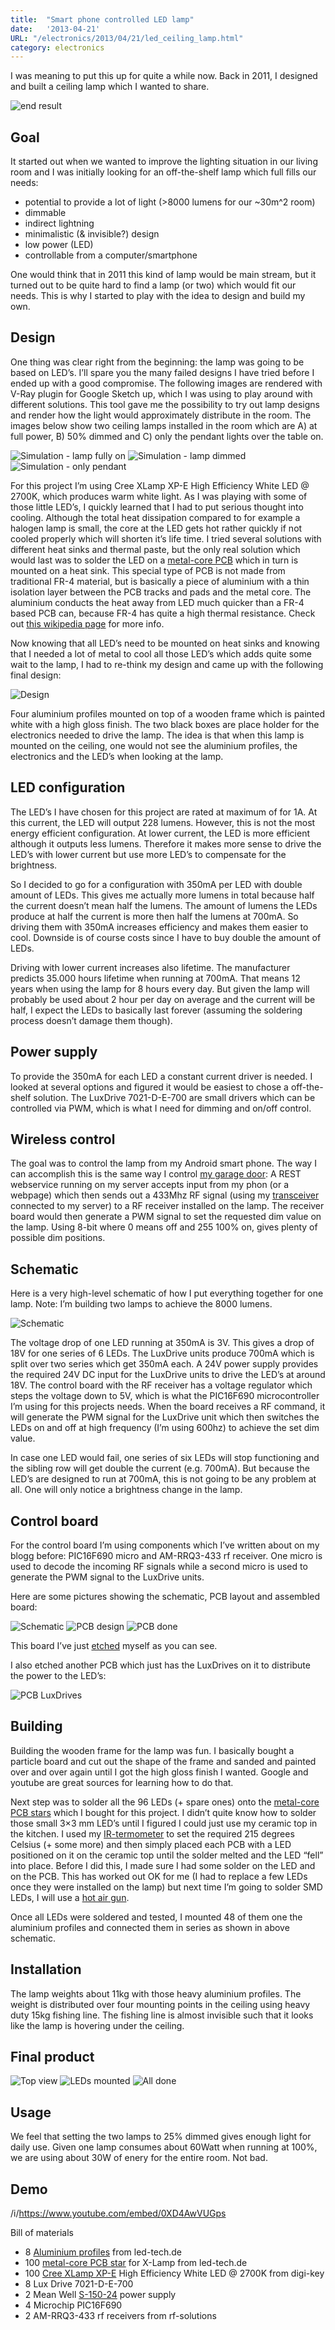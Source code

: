 ```yaml
---
title:  "Smart phone controlled LED lamp"
date:   '2013-04-21'
URL: "/electronics/2013/04/21/led_ceiling_lamp.html"
category: electronics
---
```


I was meaning to put this up for quite a while now. Back in 2011, I designed and built a ceiling lamp which I wanted to share.

![end result](/images/led_lamp/led-lamp-01-main.jpg "end result")

## Goal

It started out when we wanted to improve the lighting situation in our living room and I was initially looking for an 
off-the-shelf lamp which full fills our needs:

* potential to provide a lot of light (>8000 lumens for our ~30m^2 room)
* dimmable
* indirect lightning
* minimalistic (& invisible?) design
* low power (LED)
* controllable from a computer/smartphone

One would think that in 2011 this kind of lamp would be main stream, but it turned out to be quite hard to find a 
lamp (or two) which would fit our needs. This is why I started to play with the idea to design and build my own.

## Design

One thing was clear right from the beginning: the lamp was going to be based on LED’s. I’ll spare you the many 
failed designs I have tried before I ended up with a good compromise. The following images are rendered with V-Ray 
plugin for Google Sketch up, which I was using to play around with different solutions. This tool gave me the possibility 
to try out lamp designs and render how the light would approximately distribute in the room.  The images below show two 
ceiling lamps installed in the room which are A) at full power, B) 50% dimmed and C) only the pendant lights over the 
table on.

![Simulation - lamp fully on](/images/led_lamp/led-lamp-02-full.jpg "Simulation - lamp fully on")
![Simulation - lamp dimmed](/images/led_lamp/led-lamp-03-dimmed.jpg "Simulation - lamp dimmed")
![Simulation - only pendant](/images/led_lamp/led-lamp-04-pendant.jpg "Simulation - only pendant")

For this project I’m using Cree XLamp XP-E High Efficiency White LED @ 2700K, which produces warm white light. As I was playing 
with some of those little LED’s, I quickly learned that I had to put serious thought into cooling. Although the total heat dissipation 
compared to for example a halogen lamp is small, the core at the LED gets hot rather quickly if not cooled properly which will shorten 
it’s life time. I tried several solutions with different heat sinks and thermal paste, but the only real solution which would last was 
to solder the LED on a [metal-core PCB](http://www.mitspcb.com/edoc/topics_al.htm) which in turn is mounted on a heat sink. This special type of PCB is not made from traditional 
FR-4 material, but is basically a piece of aluminium with a thin isolation layer between the PCB tracks and pads and the metal core. 
The aluminium conducts the heat away from LED much quicker than a FR-4 based PCB can, because FR-4 has quite a high thermal resistance.
Check out [this wikipedia page](http://en.wikipedia.org/wiki/Thermal_management_of_high-power_LEDs) for more info.

Now knowing that all LED’s need to be mounted on heat sinks and knowing that I needed a lot of metal to cool all those LED’s which 
adds quite some wait to the lamp, I had to re-think my design and came up with the following final design:

![Design](/images/led_lamp/led-lamp-05-design.png "Design")

Four aluminium profiles mounted on top of a wooden frame which is painted white with a high gloss finish. The two black boxes are place 
holder for the electronics needed to drive the lamp. The idea is that when this lamp is mounted on the ceiling, one would not see the 
aluminium profiles, the electronics and the LED’s when looking at the lamp.

## LED configuration
   
The LED’s I have chosen for this project are rated at maximum of for 1A. At this current, the LED will output 228 lumens. 
However, this is not the most energy efficient configuration. At lower current, the LED is more efficient although it outputs 
less lumens. Therefore it makes more sense to drive the LED’s with lower current but use more LED’s to compensate for the 
brightness.

So I decided to go for a configuration with 350mA per LED with double amount of LEDs. This gives me actually more lumens in 
total because half the current doesn’t mean half the lumens. The amount of lumens the LEDs produce at half the current is more 
then half the lumens at 700mA. So driving them with 350mA increases efficiency and makes them easier to cool. Downside is of 
course costs since I have to buy double the amount of LEDs.

Driving with lower current increases also lifetime. The manufacturer predicts 35.000 hours lifetime when running at 700mA. That 
means 12 years when using the lamp for 8 hours every day. But given the lamp will probably be used about 2 hour per day on average 
and the current will be half, I expect the LEDs to basically last forever (assuming the soldering process doesn’t damage them though).

## Power supply

To provide the 350mA for each LED a constant current driver is needed. I looked at several options and figured it would be easiest 
to chose a off-the-shelf solution. The LuxDrive 7021-D-E-700 are small drivers which can be controlled via PWM, which is what I 
need for dimming and on/off control.

## Wireless control
   
The goal was to control the lamp from my Android smart phone. The way I can accomplish this is the same way I control 
[my garage door](/electronics/2012/02/25/garage_door_2.html): A REST webservice running on my server accepts input from my phon
(or a webpage) which then sends out a 433Mhz RF signal (using my [transceiver](/electronics/2010/10/10/rf_transceiver.html) connected
to my server) to a RF receiver installed on the lamp. The receiver board would then generate a PWM signal to set the requested 
dim value on the lamp. Using 8-bit where 0 means off and 255 100% on, gives plenty of  possible dim positions.

## Schematic
   
Here is a very high-level schematic of how I put everything together for one lamp. Note: I’m building two lamps to achieve 
the 8000 lumens.

![Schematic](/images/led_lamp/led-lamp-06-overview-schematic.png "Schematic")

The voltage drop of one LED running at 350mA is 3V. This gives a drop of 18V for one series of 6 LEDs. The LuxDrive units produce 
700mA which is split over two series which get 350mA each. A 24V power supply provides the required 24V DC input for the LuxDrive 
units to drive the LED’s at around 18V. The control board with the RF receiver has a voltage regulator which steps the voltage 
down to 5V, which is what the PIC16F690 microcontroller I’m using for this projects needs. When the board receives a RF command, 
it will generate the PWM signal for the LuxDrive unit which then switches the LEDs on and off at high frequency (I’m using 600hz) 
to achieve the set dim value.

In case one LED would fail, one series of six LEDs will stop functioning and the sibling row will get double the 
current (e.g. 700mA). But because the LED’s are designed to run at 700mA, this is not going to be any problem at all. One will 
only notice a brightness change in the lamp.

## Control board
   
For the control board I’m using components which I’ve written about on my blogg before: PIC16F690 micro and AM-RRQ3-433 rf receiver. 
One micro is used to decode the incoming RF signals while a second micro is used to generate the PWM signal to the LuxDrive units.

Here are some pictures showing the schematic, PCB layout and assembled board:

![Schematic](/images/led_lamp/led-lampe-07-schematic.png "Schematic")
![PCB design](/images/led_lamp/led-lamp-08-pcb.png "PCB design")
![PCB done](/images/led_lamp/led-lamp-09-pcb-done.jpg "PCB done")

This board I’ve just [etched](/electronics/2010/03/10/making-pcbs.html) myself as you can see.

I also etched another PCB which just has the LuxDrives on it to distribute the power to the LED’s:

![PCB LuxDrives](/images/led_lamp/led-lamp-10-powerboard.jpg "PCB LuxDrives")

## Building

Building the wooden frame for the lamp was fun. I basically bought a particle board and cut out the shape of the frame and 
sanded and painted over and over again until I got the high gloss finish I wanted. Google and youtube are great sources for 
learning how to do that.

Next step was to solder all the 96 LEDs (+ spare ones) onto the 
[metal-core PCB stars](https://www.led-tech.de/de/High-Power-LEDs-Cree/CREE-XP-Series/Star-PCB-for-Cree-XP-series-LT-1566_120_138.html) 
which I bought for this project. 
I didn’t quite know how to solder those small 3×3 mm LED’s until I figured I could just use my ceramic top in the kitchen. 
I used my [IR-termometer](/electronics/2010/02/03/ir_thermometer_part_1.html) to set the required 215 degrees Celsius 
(+ some more) and then simply placed each PCB with a LED 
positioned on it on the ceramic top until the solder melted and the LED “fell” into place. Before I did this, I made sure 
I had some solder on the LED and on the PCB. This has worked out OK for me (I had to replace a few LEDs once they were 
installed on the lamp) but next time I’m going to solder SMD LEDs, I will use a [hot air gun](https://www.youtube.com/watch?v=qyDRHI4YeMI).

Once all LEDs were soldered and tested, I mounted 48 of them one the aluminium profiles and connected them in series as shown in 
above schematic.

## Installation

The lamp weights about 11kg with those heavy aluminium profiles. The weight is distributed over four mounting points in the ceiling using heavy duty 15kg fishing line. The fishing line is almost invisible such that it looks like the lamp is hovering under the ceiling.

## Final product

![Top view](/images/led_lamp/led-lamp-11-top-down.jpg "Top view")
![LEDs mounted](/images/led_lamp/led-lamp-12-stars.jpg "LEDs mounted")
![All done](/images/led_lamp/led-lamp-13-finished.jpg "All done")

## Usage
   
We feel that setting the two lamps to 25% dimmed gives enough light for daily use. Given one lamp consumes about 60Watt when running 
at 100%, we are using about 30W of enery for the entire room. Not bad.

## Demo

/i/https://www.youtube.com/embed/0XD4AwVUGps

Bill of materials

* 8 [Aluminium profiles](https://www.led-tech.de/de/High-Power-Zubehoer/LED-Profil-CoverLine/CoverLine-Aluminium-LED-Profil-LT-1512_106_151.html) from led-tech.de
* 100 [metal-core PCB star](https://www.led-tech.de/de/High-Power-LEDs-Cree/CREE-XP-Series/Star-PCB-for-Cree-XP-series-LT-1566_120_138.html) for X-Lamp from led-tech.de
* 100 [Cree XLamp XP-E](http://www.digikey.com/product-detail/en/XPEHEW-H1-0000-00BE8/XPEHEW-H1-0000-00BE8CT-ND/2507282) High Efficiency White LED @ 2700K from digi-key
* 8 Lux Drive 7021-D-E-700
* 2 Mean Well [S-150-24](http://www.meanwelldirect.co.uk/products/150W-Single-Output-AC-DC-Enclosed-Power-Supply/RS-150-Series/default.htm) power supply
* 4 Microchip PIC16F690
* 2 AM-RRQ3-433 rf receivers from rf-solutions

